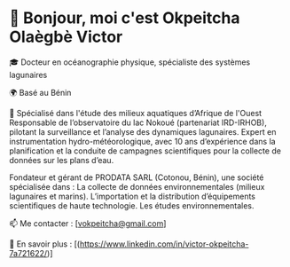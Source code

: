 # 👋 Bonjour, moi c'est Okpeitcha Olaègbè Victor

🎓 Docteur en océanographie physique, spécialiste des systèmes lagunaires 
   
🌍 Basé au Bénin 

📍 Spécialisé dans l'étude des milieux aquatiques d’Afrique de l'Ouest
Responsable de l’observatoire du lac Nokoué (partenariat IRD-IRHOB), pilotant la surveillance et l’analyse des dynamiques lagunaires.
Expert en instrumentation hydro-météorologique, avec 10 ans d’expérience dans la planification et la conduite de campagnes scientifiques pour la collecte de données sur les plans d’eau.

Fondateur et gérant de PRODATA SARL (Cotonou, Bénin), une société spécialisée dans :
        La collecte de données environnementales (milieux lagunaires et marins).
        L’importation et la distribution d’équipements scientifiques de haute technologie.
        Les études environnementales.

📫 Me contacter : [vokpeitcha@gmail.com]

🔗 En savoir plus : [(https://www.linkedin.com/in/victor-okpeitcha-7a721622/)]
